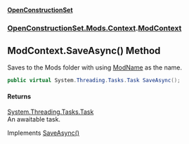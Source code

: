 #### [OpenConstructionSet](index.md 'index')
### [OpenConstructionSet.Mods.Context](index.md#OpenConstructionSet_Mods_Context 'OpenConstructionSet.Mods.Context').[ModContext](bg5IPPU_c0JbekfhoR9TnQ.md 'OpenConstructionSet.Mods.Context.ModContext')
## ModContext.SaveAsync() Method
Saves to the Mods folder with using [ModName](8T9FmksiwGIwTdaxosRWrw.md 'OpenConstructionSet.Mods.Context.IModContext.ModName') as the name.  
```csharp
public virtual System.Threading.Tasks.Task SaveAsync();
```
#### Returns
[System.Threading.Tasks.Task](https://docs.microsoft.com/en-us/dotnet/api/System.Threading.Tasks.Task 'System.Threading.Tasks.Task')  
An awaitable task.

Implements [SaveAsync()](QIk4hdz1x4a7KG9tlEAkRg.md 'OpenConstructionSet.Mods.Context.IModContext.SaveAsync()')  
